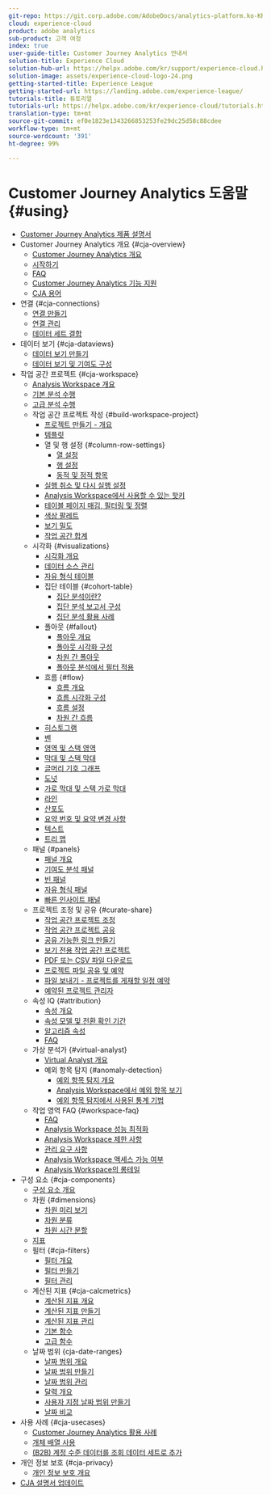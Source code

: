 ```yaml
---
git-repo: https://git.corp.adobe.com/AdobeDocs/analytics-platform.ko-KR
cloud: experience-cloud
product: adobe analytics
sub-product: 고객 여정
index: true
user-guide-title: Customer Journey Analytics 안내서
solution-title: Experience Cloud
solution-hub-url: https://helpx.adobe.com/kr/support/experience-cloud.html
solution-image: assets/experience-cloud-logo-24.png
getting-started-title: Experience League
getting-started-url: https://landing.adobe.com/experience-league/
tutorials-title: 튜토리얼
tutorials-url: https://helpx.adobe.com/kr/experience-cloud/tutorials.html
translation-type: tm+mt
source-git-commit: ef0e1823e1343266853253fe29dc25d58c88cdee
workflow-type: tm+mt
source-wordcount: '391'
ht-degree: 99%

---
```



# Customer Journey Analytics 도움말 {#using}

+ [Customer Journey Analytics 제품 설명서](getting-started/cja-landing.md)
+ Customer Journey Analytics 개요 {#cja-overview}
   + [Customer Journey Analytics 개요](getting-started/cja-overview.md)
   + [시작하기](getting-started/cja-getting-started.md)
   + [FAQ](getting-started/cja-faq.md)
   + [Customer Journey Analytics 기능 지원](getting-started/cja-aa.md)
   + [CJA 용어](getting-started/cja-glossary.md)
+ 연결 {#cja-connections}
   + [연결 만들기](connections/create-connection.md)
   + [연결 관리](connections/manage-connection.md)
   + [데이터 세트 결합](connections/combined-dataset.md)
+ 데이터 보기 {#cja-dataviews}
   + [데이터 보기 만들기](data-views/create-dataview.md)
   + [데이터 보기 및 기여도 구성](data-views/configure-dataviews.md)
+ 작업 공간 프로젝트 {#cja-workspace}
   + [Analysis Workspace 개요](analysis-workspace/home.md)
   + [기본 분석 수행](analysis-workspace/perform-basic-analysis.md)
   + [고급 분석 수행](analysis-workspace/perform-adv-analysis.md)
   + 작업 공간 프로젝트 작성 {#build-workspace-project}
      + [프로젝트 만들기 - 개요](analysis-workspace/build-workspace-project/freeform-overview.md)
      + [템플릿](analysis-workspace/build-workspace-project/starter-projects.md)
      + 열 및 행 설정 {#column-row-settings}
         + [열 설정](analysis-workspace/build-workspace-project/column-row-settings/column-settings.md)
         + [행 설정](analysis-workspace/build-workspace-project/column-row-settings/table-settings.md)
         + [동적 및 정적 항목](analysis-workspace/build-workspace-project/column-row-settings/manual-vs-dynamic-rows.md)
      + [실행 취소 및 다시 실행 설정](analysis-workspace/build-workspace-project/undo-redo.md)
      + [Analysis Workspace에서 사용할 수 있는 핫키](analysis-workspace/build-workspace-project/fa-shortcut-keys.md)
      + [테이블 페이지 매김, 필터링 및 정렬](analysis-workspace/build-workspace-project/pagination-filtering-sorting.md)
      + [색상 팔레트](analysis-workspace/build-workspace-project/color-palettes.md)
      + [보기 밀도](analysis-workspace/build-workspace-project/view-density.md)
      + [작업 공간 합계](analysis-workspace/build-workspace-project/workspace-totals.md)
   + 시각화 {#visualizations}
      + [시각화 개요](analysis-workspace/visualizations/freeform-analysis-visualizations.md)
      + [데이터 소스 관리](analysis-workspace/visualizations/t-sync-visualization.md)
      + [자유 형식 테이블](analysis-workspace/visualizations/freeform-table.md)
      + 집단 테이블 {#cohort-table}
         + [집단 분석이란?](analysis-workspace/visualizations/cohort-table/cohort-analysis.md)
         + [집단 분석 보고서 구성](analysis-workspace/visualizations/cohort-table/t-cohort.md)
         + [집단 분석 활용 사례](analysis-workspace/visualizations/cohort-table/cohort-use-cases.md)
      + 폴아웃 {#fallout}
         + [폴아웃 개요](analysis-workspace/visualizations/fallout/fallout-flow.md)
         + [폴아웃 시각화 구성](analysis-workspace/visualizations/fallout/configuring-fallout.md)
         + [차원 간 폴아웃](analysis-workspace/visualizations/fallout/configuring-interdimensional-fallout.md)
         + [폴아웃 분석에서 필터 적용](analysis-workspace/visualizations/fallout/compare-segments-fallout.md)
      + 흐름 {#flow}
         + [흐름 개요](analysis-workspace/visualizations/c-flow/flow.md)
         + [흐름 시각화 구성](analysis-workspace/visualizations/c-flow/creating-flow-report.md)
         + [흐름 설정](analysis-workspace/visualizations/c-flow/flow-settings.md)
         + [차원 간 흐름](analysis-workspace/visualizations/c-flow/multi-dimensional-flow.md)
      + [히스토그램](analysis-workspace/visualizations/histogram.md)
      + [벤](analysis-workspace/visualizations/venn.md)
      + [영역 및 스택 영역](analysis-workspace/visualizations/area.md)
      + [막대 및 스택 막대](analysis-workspace/visualizations/bar.md)
      + [글머리 기호 그래프](analysis-workspace/visualizations/bullet-graph.md)
      + [도넛](analysis-workspace/visualizations/donut.md)
      + [가로 막대 및 스택 가로 막대](analysis-workspace/visualizations/horizontal-bar.md)
      + [라인](analysis-workspace/visualizations/line.md)
      + [산포도](analysis-workspace/visualizations/scatterplot.md)
      + [요약 번호 및 요약 변경 사항](analysis-workspace/visualizations/summary-number-change.md)
      + [텍스트](analysis-workspace/visualizations/text.md)
      + [트리 맵](analysis-workspace/visualizations/treemap.md)
   + 패널 {#panels}
      + [패널 개요](analysis-workspace/c-panels/panels.md)
      + [기여도 분석 패널](analysis-workspace/c-panels/attribution.md)
      + [빈 패널](analysis-workspace/c-panels/blank-panel.md)
      + [자유 형식 패널](analysis-workspace/c-panels/freeform-panel.md)
      + [빠른 인사이트 패널](analysis-workspace/c-panels/quickinsight.md)
   + 프로젝트 조정 및 공유 {#curate-share}
      + [작업 공간 프로젝트 조정](analysis-workspace/curate-share/curate.md)
      + [작업 공간 프로젝트 공유](analysis-workspace/curate-share/share-projects.md)
      + [공유 가능한 링크 만들기](analysis-workspace/curate-share/shareable-links.md)
      + [보기 전용 작업 공간 프로젝트](analysis-workspace/curate-share/view-only-projects.md)
      + [PDF 또는 CSV 파일 다운로드](analysis-workspace/curate-share/download-send.md)
      + [프로젝트 파일 공유 및 예약](analysis-workspace/curate-share/send-schedule-files.md)
      + [파일 보내기 - 프로젝트를 게재할 일정 예약](analysis-workspace/curate-share/t-schedule-report.md)
      + [예약된 프로젝트 관리자](analysis-workspace/curate-share/schedule-projects.md)
   + 속성 IQ {#attribution}
      + [속성 개요](analysis-workspace/attribution/overview.md)
      + [속성 모델 및 전환 확인 기간](analysis-workspace/attribution/models.md)
      + [알고리즘 속성](analysis-workspace/attribution/algorithmic.md)
      + [FAQ](analysis-workspace/attribution/faq.md)
   + 가상 분석가 {#virtual-analyst}
      + [Virtual Analyst 개요](analysis-workspace/virtual-analyst/overview.md)
      + 예외 항목 탐지 {#anomaly-detection}
         + [예외 항목 탐지 개요](analysis-workspace/virtual-analyst/c-anomaly-detection/anomaly-detection.md)
         + [Analysis Workspace에서 예외 항목 보기](analysis-workspace/virtual-analyst/c-anomaly-detection/view-anomalies.md)
         + [예외 항목 탐지에서 사용된 통계 기법](analysis-workspace/virtual-analyst/c-anomaly-detection/statistics-anomaly-detection.md)
   + 작업 영역 FAQ {#workspace-faq}
      + [FAQ](analysis-workspace/workspace-faq/faq.md)
      + [Analysis Workspace 성능 최적화](analysis-workspace/workspace-faq/optimizing-performance.md)
      + [Analysis Workspace 제한 사항](analysis-workspace/workspace-faq/aw-limitations.md)
      + [관리 요구 사항](analysis-workspace/workspace-faq/frequently-asked-questions-analysis-workspace.md)
      + [Analysis Workspace 액세스 가능 여부](analysis-workspace/workspace-faq/aw-accessibility.md)
      + [Analysis Workspace의 롱테일](analysis-workspace/workspace-faq/long-tail.md)
+ 구성 요소 {#cja-components}
   + [구성 요소 개요](components/overview.md)
   + 차원 {#dimensions}
      + [차원 미리 보기](components/dimensions/view-dimensions.md)
      + [차원 분류](components/dimensions/t-breakdown-fa.md)
      + [차원 시간 분할](components/dimensions/time-parting-dimensions.md)
   + [지표](components/apply-create-metrics.md)
   + 필터 {#cja-filters}
      + [필터 개요](components/filters/filters-overview.md)
      + [필터 만들기](components/filters/create-filters.md)
      + [필터 관리](components/filters/manage-filters.md)
   + 계산된 지표 {#cja-calcmetrics}
      + [계산된 지표 개요](components/calc-metrics/calc-metr-overview.md)
      + [계산된 지표 만들기](components/calc-metrics/create.md)
      + [계산된 지표 관리](components/calc-metrics/manage.md)
      + [기본 함수](components/calc-metrics/cm-functions.md)
      + [고급 함수](components/calc-metrics/cm-adv-functions.md)
   + 날짜 범위 {cja-date-ranges}
      + [날짜 범위 개요](components/date-ranges/overview.md)
      + [날짜 범위 만들기](components/date-ranges/create.md)
      + [날짜 범위 관리](components/date-ranges/manage.md)
      + [달력 개요](components/date-ranges/calendar.md)
      + [사용자 지정 날짜 범위 만들기](components/date-ranges/custom-date-ranges.md)
      + [날짜 비교](components/date-ranges/time-comparison.md)
+ 사용 사례 {#cja-usecases}
   + [Customer Journey Analytics 활용 사례](use-cases/cja-usecases.md)
   + [ 개체 배열 사용 ](use-cases/object-arrays.md)
   + [(B2B) 계정 수준 데이터를 조회 데이터 세트로 추가](use-cases/b2b.md)
+ 개인 정보 보호 {#cja-privacy}
   + [개인 정보 보호 개요](privacy/privacy-overview.md)
+ [CJA 설명서 업데이트](doc-changes.md)
